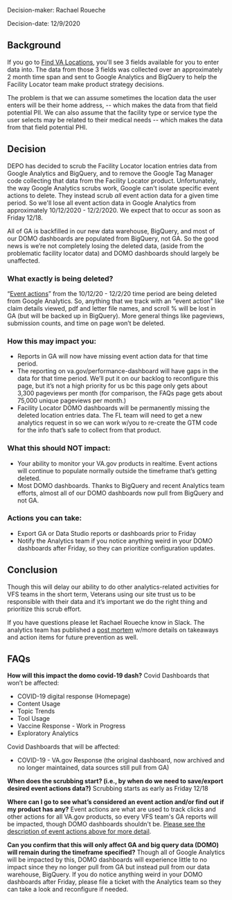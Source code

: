 Decision-maker: Rachael Roueche

Decision-date: 12/9/2020

## Background
If you go to [Find VA Locations](https://www.va.gov/find-locations), you'll see 3 fields available for you to enter data into. The data from those 3 fields was collected over an approximately 2 month time span and sent to Google Analytics and BigQuery to help the Facility Locator team make product strategy decisions.

The problem is that we can assume sometimes the location data the user enters will be their home address, -- which makes the data from that field potential PII. We can also assume that the facility type or service type the user selects may be related to their medical needs -- which makes the data from that field potential PHI.

## Decision
DEPO has decided to scrub the Facility Locator location entries data from Google Analytics and BigQuery, and to remove the Google Tag Manager code collecting that data from the Facility Locator product. Unfortunately, the way Google Analytics scrubs work, Google can't isolate specific event actions to delete. They instead scrub *all* event action data for a given time period. So we'll lose all event action data in Google Analytics from approximately 10/12/2020 - 12/2/2020. We expect that to occur as soon as Friday 12/18.

All of GA is backfilled in our new data warehouse, BigQuery, and most of our DOMO dashboards are populated from BigQuery, not GA. So the good news is we’re not completely losing the deleted data, (aside from the problematic facility locator data) and DOMO dashboards should largely be unaffected.

### What exactly is being deleted?

“[Event actions](https://analytics.google.com/analytics/web/#/report/content-event-events/a50123418w177519031p176188361/_u.date00=20201002&_u.date01=20201202&explorer-segmentExplorer.segmentId=analytics.eventAction&explorer-table.plotKeys=%5B%5D&explorer-table.rowCount=250/)” from the 10/12/20 - 12/2/20 time period are being deleted from Google Analytics. So, anything that we track with an “event action” like claim details viewed, pdf and letter file names, and scroll % will be lost in GA (but will be backed up in BigQuery). More general things like pageviews, submission counts, and time on page won’t be deleted.

### How this may impact you:

- Reports in GA will now have missing event action data for that time period.
- The reporting on va.gov/performance-dashboard will have gaps in the data for that time period. We’ll put it on our backlog to reconfigure this page, but it’s not a high priority for us bc this page only gets about 3,300 pageviews per month (for comparison, the FAQs page gets about 75,000 unique pageviews per month.)
- Facility Locator DOMO dashboards will be permanently missing the deleted location entries data. The FL team will need to get a new analytics request in so we can work w/you to re-create the GTM code for the info that’s safe to collect from that product.

### What this should NOT impact:

- Your ability to monitor your VA.gov products in realtime. Event actions will continue to populate normally outside the timeframe that’s getting deleted.
- Most DOMO dashboards. Thanks to BigQuery and recent Analytics team efforts, almost all of our DOMO dashboards now pull from BigQuery and not GA.

### Actions you can take:

- Export GA or Data Studio reports or dashboards prior to Friday
- Notify the Analytics team if you notice anything weird in your DOMO dashboards after Friday, so they can prioritize configuration updates.

## Conclusion

Though this will delay our ability to do other analytics-related activities for VFS teams in the short term, Veterans using our site trust us to be responsible with their data and it’s important we do the right thing and prioritize this scrub effort.

If you have questions please let Rachael Roueche know in Slack. The analytics team has published a [post mortem](https://github.com/department-of-veterans-affairs/va.gov-team-sensitive/blob/master/Postmortems/12-1-2020-pii-facility-locator-postmortem.md) w/more details on takeaways and action items for future prevention as well.

## FAQs

**How will this impact the domo covid-19 dash?**
Covid Dashboards that won’t be affected:
- COVID-19 digital response (Homepage)
- Content Usage
- Topic Trends
- Tool Usage
- Vaccine Response - Work in Progress
- Exploratory Analytics

Covid Dashboards that will be affected:
- COVID-19 - VA.gov Response (the original dashboard, now archived and no longer maintained, data sources still pull from GA)

**When does the scrubbing start? (i.e., by when do we need to save/export desired event actions data?)**
Scrubbing starts as early as Friday 12/18

**Where can I go to see what’s considered an event action and/or find out if my product has any?**
Event actions are what are used to track clicks and other actions for all VA.gov products, so every VFS team's GA reports will be impacted, though DOMO dashboards shouldn't be. [Please see the description of event actions above for more detail](https://github.com/department-of-veterans-affairs/va.gov-team/blob/master/platform/analytics/decisions/google_analytics_data_scrub.md#what-[…]eleted).

**Can you confirm that this will only affect GA and big query data (DOMO) will remain during the timeframe specified?**
Though all of Google Analytics will be impacted by this, DOMO dashboards will experience little to no impact since they no longer pull from GA but instead pull from our data warehouse, BigQuery. If you do notice anything weird in your DOMO dashboards after Friday, please file a ticket with the Analytics team so they can take a look and reconfigure if needed.
